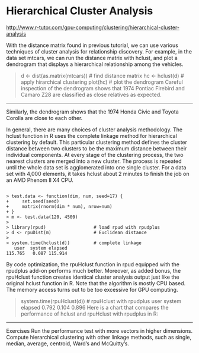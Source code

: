 Hierarchical Cluster Analysis
==========================================
http://www.r-tutor.com/gpu-computing/clustering/hierarchical-cluster-analysis

With the distance matrix found in previous tutorial, we can use various techniques of cluster analysis for relationship discovery. For example, in the data set mtcars, we can run the distance matrix with hclust, and plot a dendrogram that displays a hierarchical relationship among the vehicles.

> d <- dist(as.matrix(mtcars))   # find distance matrix 
> hc <- hclust(d)                # apply hirarchical clustering 
> plot(hc)                       # plot the dendrogram
Careful inspection of the dendrogram shows that 1974 Pontiac Firebird and Camaro Z28 are classified as close relatives as expected.

<hr>

<!----------------->

Similarly, the dendrogram shows that the 1974 Honda Civic and Toyota Corolla are close to each other.

<!----------------->

In general, there are many choices of cluster analysis methodology. The hclust function in R uses the complete linkage method for hierarchical clustering by default. This particular clustering method defines the cluster distance between two clusters to be the maximum distance between their individual components. At every stage of the clustering process, the two nearest clusters are merged into a new cluster. The process is repeated until the whole data set is agglomerated into one single cluster. For a data set with 4,000 elements, it takes hclust about 2 minutes to finish the job on an AMD Phenom II X4 CPU.

<pre><code>
> test.data <- function(dim, num, seed=17) { 
+     set.seed(seed) 
+     matrix(rnorm(dim * num), nrow=num) 
+ } 
> m <- test.data(120, 4500) 
> 
> library(rpud)                  # load rpud with rpudplus 
> d <- rpuDist(m)                # Euclidean distance 
> 
> system.time(hclust(d))         # complete linkage 
   user  system elapsed 
115.765   0.087 115.914
</code></pre>
By code optimization, the rpuHclust function in rpud equipped with the rpudplus add-on performs much better. Moreover, as added bonus, the rpuHclust function creates identical cluster analysis output just like the original hclust function in R. Note that the algorithm is mostly CPU based. The memory access turns out to be too excessive for GPU computing.

> system.time(rpuHclust(d))      # rpuHclust with rpudplus 
   user  system elapsed 
  0.792   0.104   0.896
Here is a chart that compares the performance of hclust and rpuHclust with rpudplus in R:

<hr>

Exercises
Run the performance test with more vectors in higher dimensions.
Compute hierarchical clustering with other linkage methods, such as single, median, average, centroid, Ward’s and McQuitty’s.
